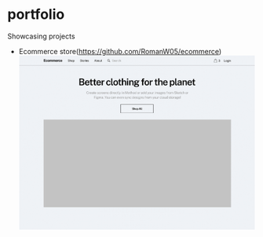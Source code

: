 # portfolio
Showcasing projects
* Ecommerce store(https://github.com/RomanW05/ecommerce)
![Ecommerce store](https://github.com/RomanW05/ecommerce/blob/main/blob/wireframe/wireframe-01.png?raw=true)
